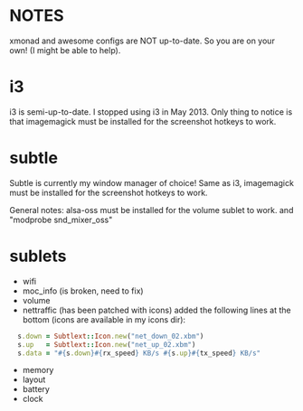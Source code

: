 NOTES
=====

xmonad and awesome configs are NOT up-to-date. So you are on your own!
(I might be able to help).

i3
==

i3 is semi-up-to-date. I stopped using i3 in May 2013.
Only thing to notice is that imagemagick must be installed for the
screenshot hotkeys to work.

subtle
======

Subtle is currently my window manager of choice!
Same as i3, imagemagick must be installed for the screenshot hotkeys
to work.

General notes:
alsa-oss must be installed for the volume sublet to work.
and "modprobe snd_mixer_oss"

sublets
=======

* wifi
* moc_info (is broken, need to fix)
* volume
* nettraffic (has been patched with icons)
added the following lines at the bottom (icons are available in my
icons dir):

```ruby
  s.down = Subtlext::Icon.new("net_down_02.xbm")
  s.up   = Subtlext::Icon.new("net_up_02.xbm")
  s.data = "#{s.down}#{rx_speed} KB/s #{s.up}#{tx_speed} KB/s"
```
* memory
* layout
* battery
* clock
